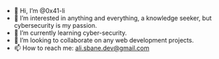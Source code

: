 - 👋 Hi, I’m @0x41-li
- 👀 I’m interested in anything and everything, a knowledge seeker, but cybersecurity is my passion.
- 🌱 I’m currently learning cyber-security.
- 💞️ I’m looking to collaborate on any web development projects.
- 📫 How to reach me: ali.sbane.dev@gmail.com

<!---
0x41-li/0x41-li is a ✨ special ✨ repository because its `README.md` (this file) appears on your GitHub profile.
You can click the Preview link to take a look at your changes.
--->
